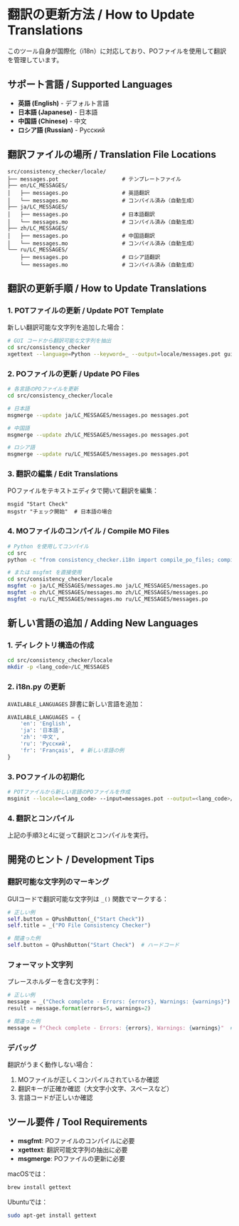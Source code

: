 # 翻訳の更新方法 / How to Update Translations

このツール自身が国際化（i18n）に対応しており、POファイルを使用して翻訳を管理しています。

## サポート言語 / Supported Languages

- **英語 (English)** - デフォルト言語
- **日本語 (Japanese)** - 日本語
- **中国語 (Chinese)** - 中文
- **ロシア語 (Russian)** - Русский

## 翻訳ファイルの場所 / Translation File Locations

```
src/consistency_checker/locale/
├── messages.pot                    # テンプレートファイル
├── en/LC_MESSAGES/
│   ├── messages.po                 # 英語翻訳
│   └── messages.mo                 # コンパイル済み（自動生成）
├── ja/LC_MESSAGES/
│   ├── messages.po                 # 日本語翻訳
│   └── messages.mo                 # コンパイル済み（自動生成）
├── zh/LC_MESSAGES/
│   ├── messages.po                 # 中国語翻訳
│   └── messages.mo                 # コンパイル済み（自動生成）
└── ru/LC_MESSAGES/
    ├── messages.po                 # ロシア語翻訳
    └── messages.mo                 # コンパイル済み（自動生成）
```

## 翻訳の更新手順 / How to Update Translations

### 1. POTファイルの更新 / Update POT Template

新しい翻訳可能な文字列を追加した場合：

```bash
# GUI コードから翻訳可能な文字列を抽出
cd src/consistency_checker
xgettext --language=Python --keyword=_ --output=locale/messages.pot gui.py
```

### 2. POファイルの更新 / Update PO Files

```bash
# 各言語のPOファイルを更新
cd src/consistency_checker/locale

# 日本語
msgmerge --update ja/LC_MESSAGES/messages.po messages.pot

# 中国語
msgmerge --update zh/LC_MESSAGES/messages.po messages.pot

# ロシア語
msgmerge --update ru/LC_MESSAGES/messages.po messages.pot
```

### 3. 翻訳の編集 / Edit Translations

POファイルをテキストエディタで開いて翻訳を編集：

```po
msgid "Start Check"
msgstr "チェック開始"  # 日本語の場合
```

### 4. MOファイルのコンパイル / Compile MO Files

```bash
# Python を使用してコンパイル
cd src
python -c "from consistency_checker.i18n import compile_po_files; compile_po_files()"

# または msgfmt を直接使用
cd src/consistency_checker/locale
msgfmt -o ja/LC_MESSAGES/messages.mo ja/LC_MESSAGES/messages.po
msgfmt -o zh/LC_MESSAGES/messages.mo zh/LC_MESSAGES/messages.po
msgfmt -o ru/LC_MESSAGES/messages.mo ru/LC_MESSAGES/messages.po
```

## 新しい言語の追加 / Adding New Languages

### 1. ディレクトリ構造の作成

```bash
cd src/consistency_checker/locale
mkdir -p <lang_code>/LC_MESSAGES
```

### 2. i18n.py の更新

`AVAILABLE_LANGUAGES` 辞書に新しい言語を追加：

```python
AVAILABLE_LANGUAGES = {
    'en': 'English',
    'ja': '日本語',
    'zh': '中文',
    'ru': 'Русский',
    'fr': 'Français',  # 新しい言語の例
}
```

### 3. POファイルの初期化

```bash
# POTファイルから新しい言語のPOファイルを作成
msginit --locale=<lang_code> --input=messages.pot --output=<lang_code>/LC_MESSAGES/messages.po
```

### 4. 翻訳とコンパイル

上記の手順3と4に従って翻訳とコンパイルを実行。

## 開発のヒント / Development Tips

### 翻訳可能な文字列のマーキング

GUIコードで翻訳可能な文字列は `_()` 関数でマークする：

```python
# 正しい例
self.button = QPushButton(_("Start Check"))
self.title = _("PO File Consistency Checker")

# 間違った例
self.button = QPushButton("Start Check")  # ハードコード
```

### フォーマット文字列

プレースホルダーを含む文字列：

```python
# 正しい例
message = _("Check complete - Errors: {errors}, Warnings: {warnings}")
result = message.format(errors=5, warnings=2)

# 間違った例
message = f"Check complete - Errors: {errors}, Warnings: {warnings}"  # 翻訳不可
```

### デバッグ

翻訳がうまく動作しない場合：

1. MOファイルが正しくコンパイルされているか確認
2. 翻訳キーが正確か確認（大文字小文字、スペースなど）
3. 言語コードが正しいか確認

## ツール要件 / Tool Requirements

- **msgfmt**: POファイルのコンパイルに必要
- **xgettext**: 翻訳可能文字列の抽出に必要
- **msgmerge**: POファイルの更新に必要

macOSでは：
```bash
brew install gettext
```

Ubuntuでは：
```bash
sudo apt-get install gettext
```